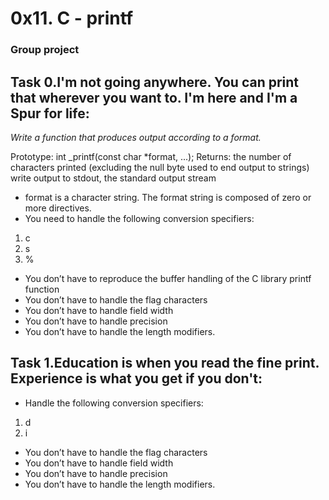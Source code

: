 # **0x11. C - printf**

### Group project

## Task 0.I'm not going anywhere. You can print that wherever you want to. I'm here and I'm a Spur for life:

*Write a function that produces output according to a format.*

Prototype: int _printf(const char *format, ...);
Returns: the number of characters printed (excluding the null byte used to end output to strings)
write output to stdout, the standard output stream
- format is a character string. The format string is composed of zero or more directives.
- You need to handle the following conversion specifiers:
1. c
2. s
3. %
- You don’t have to reproduce the buffer handling of the C library printf function
- You don’t have to handle the flag characters
- You don’t have to handle field width
- You don’t have to handle precision
- You don’t have to handle the length modifiers.

## Task 1.Education is when you read the fine print. Experience is what you get if you don't:

- Handle the following conversion specifiers:
1. d
2. i
- You don’t have to handle the flag characters
- You don’t have to handle field width
- You don’t have to handle precision
- You don’t have to handle the length modifiers.
